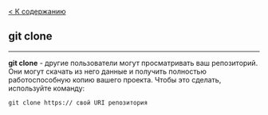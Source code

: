 [ < К содержанию](./readme.md)

## git clone
---

**git clone** - другие пользователи могут просматривать ваш репозиторий. Они могут скачать из него данные и получить полностью работоспособную копию вашего проекта. 
Чтобы это сделать, используйте команду:

```bash=
git clone https:// свой URI репозитория
```